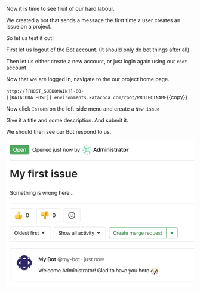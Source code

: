 Now it is time to see fruit of our hard labour.

We created a bot that sends a message the first time a user creates an issue on a project. 

So let us test it out!

First let us logout of the Bot account. (It should only do bot things after all)

Then let us either create a new account, or just login again using our `root` account.

Now that we are logged in, navigate to the our project home page. 

`http://[[HOST_SUBDOMAIN]]-80-[[KATACODA_HOST]].environments.katacoda.com/root/PROJECTNAME`{{copy}}

Now click `Issues` on the left-side menu and create a `New issue`

Give it a title and some description. And submit it.

We should then see our Bot respond to us.

![It works!](assets/it-works.png)